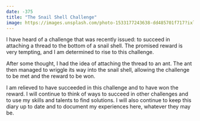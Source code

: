 ```yaml
---
date: -375
title: "The Snail Shell Challenge"
image: https://images.unsplash.com/photo-1533177243638-dd485701f717?ixlib=rb-4.0.3&ixid=MnwxMjA3fDB8MHxwaG90by1wYWdlfHx8fGVufDB8fHx8&auto=format&fit=crop&w=1469&q=80
---
```


I have heard of a challenge that was recently issued: to succeed in attaching a thread to the bottom of a snail shell. The promised reward is very tempting, and I am determined to rise to this challenge.

After some thought, I had the idea of attaching the thread to an ant. The ant then managed to wriggle its way into the snail shell, allowing the challenge to be met and the reward to be won.

I am relieved to have succeeded in this challenge and to have won the reward. I will continue to think of ways to succeed in other challenges and to use my skills and talents to find solutions. I will also continue to keep this diary up to date and to document my experiences here, whatever they may be.
